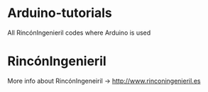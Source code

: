 ﻿# Arduino-tutorials
All RincónIngenieril codes where Arduino is used

# RincónIngenieril
More info about RincónIngeneiril -> http://www.rinconingenieril.es
